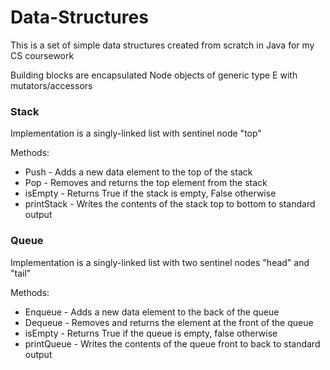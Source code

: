 # Data-Structures
This is a set of simple data structures created from scratch in Java for my CS coursework

Building blocks are encapsulated Node objects of generic type E with mutators/accessors

### Stack

Implementation is a singly-linked list with sentinel node "top" 

Methods:

- Push - Adds a new data element to the top of the stack
- Pop - Removes and returns the top element from the stack
- isEmpty - Returns True if the stack is empty, False otherwise
- printStack - Writes the contents of the stack top to bottom to standard output



### Queue

Implementation is a singly-linked list with two sentinel nodes "head" and "tail"

Methods:

- Enqueue - Adds a new data element to the back of the queue
- Dequeue - Removes and returns the element at the front of the queue
- isEmpty - Returns True if the queue is empty, false otherwise
- printQueue - Writes the contents of the queue front to back to standard output